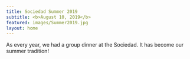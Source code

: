 ```yaml
---
title: Sociedad Summer 2019
subtitle: <b>August 10, 2019</b>
featured: images/Summer2019.jpg
layout: home
---
```


<p>As every year, we had a group dinner at the Sociedad. It has become our summer tradition!</p>
